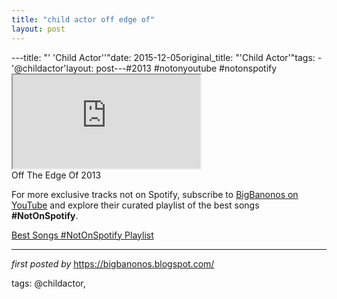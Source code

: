 ```yaml
---
title: "child actor off edge of"
layout: post
---
```

---title: "' 'Child Actor''"date: 2015-12-05original_title: "'Child Actor'"tags:  - '@childactor'layout: post---#2013 #notonyoutube #notonspotify <br /><iframe seamless="" src="http://bandcamp.com/EmbeddedPlayer/album=2056792443/size=large/bgcol=333333/linkcol=0f91ff/tracklist=false/track=1705511409/transparent=true/"><a href="http://childactor.bandcamp.com/album/swan">SWAN by Child Actor</a></iframe><br />Off The Edge Of 2013<!--Subscribe and Playlist Links--><div>    <p>For more exclusive tracks not on Spotify, subscribe to <a href="https://www.youtube.com/@BigBanonos" target="_blank">BigBanonos on YouTube</a> and explore their curated playlist of the best songs <strong>#NotOnSpotify</strong>.</p>    <p><a href="https://www.youtube.com/playlist?list=PLtuNtuTatqI0kFahUCbtbfenC_ET5O_tr" target="_blank">Best Songs #NotOnSpotify Playlist<br /></a></p></div><hr /><p><em>first posted by</em> <a href="https://bigbanonos.blogspot.com/" rel="noopener" target="_new">https://bigbanonos.blogspot.com/</a></p><p>tags: @childactor,</p>